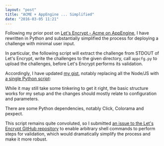```yaml
---
layout: "post"
title: "ACME + AppEngine ... Simplified"
date: "2016-03-05 11:21"
---
```


Following my prior post on [Let's Encrypt - Acme on AppEngine](/articles/let-s-encrypt-acme-on-appengine/), I have rewritten
in Python and substantially simplified the process for deploying a challenge
with minimal user input.

In particular, the following script will extract the challenge from STDOUT of
Let's Encrypt, write the challenges to the given directory, call `appcfg.py`
to upload the challenges, before Let's Encrypt performs its validation.

Accordingly, I have updated [my gist](https://gist.github.com/brianmhunt/7c647dce3e43d886f1d2), notably replacing all the Node/JS with
[a single Python script](https://gist.github.com/brianmhunt/7c647dce3e43d886f1d2#file-regen-py):

<script src="https://gist.github.com/brianmhunt/7c647dce3e43d886f1d2.js?file=regen.py"></script>

While it may still take some tinkering to get it right, the basic structure
works for my setup and the changes should mostly relate to configuration and
parameters.

There are some Python dependencies, notably Click, Colorama and pexpect.

This script remains quite convoluted, so I submitted [an issue to the Let's
Encrypt GitHub repository](https://github.com/letsencrypt/letsencrypt/issues/2610) to
enable arbitrary shell commands to perform steps for validation, which would dramatically simplify the process and make it more robust.

